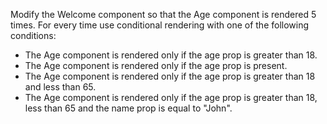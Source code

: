 Modify the Welcome component so that the Age component is rendered 5 times. For every time use conditional rendering with one of the following conditions:
- The Age component is rendered only if the age prop is greater than 18.
- The Age component is rendered only if the age prop is present.
- The Age component is rendered only if the age prop is greater than 18 and less than 65.
- The Age component is rendered only if the age prop is greater than 18, less than 65 and the name prop is equal to "John".
